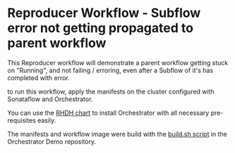 # Reproducer Workflow - Subflow error not getting propagated to parent workflow

This Reproducer workflow will demonstrate a parent workflow getting stuck on "Running", and not failing / erroring, even after a Subflow of it's has completed with error. 

to run this workflow, apply the manifests on the cluster configured with Sonataflow and Orchestrator.

You can use the [RHDH chart](https://github.com/redhat-developer/rhdh-chart) to install Orchestrator with all necessary pre-requisites easily.

The manifests and workflow image were build with the [build.sh script](https://github.com/rhdhorchestrator/orchestrator-demo/blob/main/scripts/build.sh) in the Orchestrator Demo repository.